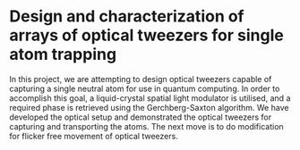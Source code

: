 # Design and characterization of arrays of optical tweezers for single atom trapping
In this project, we are attempting to design optical tweezers capable of capturing a single neutral atom for use in quantum computing. In order to accomplish this goal, a liquid-crystal spatial light modulator is utilised, and a required phase is retrieved using the Gerchberg-Saxton algorithm. We have developed the optical setup and demonstrated the optical tweezers for capturing and transporting the atoms. The next move is to do modification for flicker free movement of optical tweezers.

